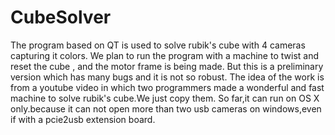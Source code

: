 # CubeSolver
  The program based on QT is used to solve rubik's cube with 4 cameras capturing it colors.
We plan to run the program with a machine to twist and reset the cube , and the motor frame is being made.
But this is a preliminary version which has many bugs and it is not so robust.
The idea of the work is from a youtube video in which two programmers made a wonderful and fast machine to solve rubik's cube.We just copy them.
So far,it can run on OS X only.because it can not open more than two usb cameras on windows,even if with a pcie2usb extension board.
